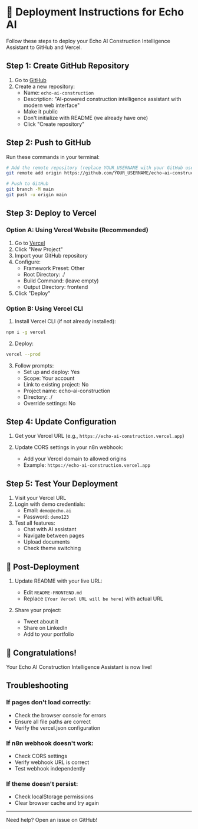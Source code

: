 # 🚀 Deployment Instructions for Echo AI

Follow these steps to deploy your Echo AI Construction Intelligence Assistant to GitHub and Vercel.

## Step 1: Create GitHub Repository

1. Go to [GitHub](https://github.com/new)
2. Create a new repository:
   - Name: `echo-ai-construction`
   - Description: "AI-powered construction intelligence assistant with modern web interface"
   - Make it public
   - Don't initialize with README (we already have one)
   - Click "Create repository"

## Step 2: Push to GitHub

Run these commands in your terminal:

```bash
# Add the remote repository (replace YOUR_USERNAME with your GitHub username)
git remote add origin https://github.com/YOUR_USERNAME/echo-ai-construction.git

# Push to GitHub
git branch -M main
git push -u origin main
```

## Step 3: Deploy to Vercel

### Option A: Using Vercel Website (Recommended)

1. Go to [Vercel](https://vercel.com)
2. Click "New Project"
3. Import your GitHub repository
4. Configure:
   - Framework Preset: Other
   - Root Directory: ./
   - Build Command: (leave empty)
   - Output Directory: frontend
5. Click "Deploy"

### Option B: Using Vercel CLI

1. Install Vercel CLI (if not already installed):
```bash
npm i -g vercel
```

2. Deploy:
```bash
vercel --prod
```

3. Follow prompts:
   - Set up and deploy: Yes
   - Scope: Your account
   - Link to existing project: No
   - Project name: echo-ai-construction
   - Directory: ./
   - Override settings: No

## Step 4: Update Configuration

1. Get your Vercel URL (e.g., `https://echo-ai-construction.vercel.app`)

2. Update CORS settings in your n8n webhook:
   - Add your Vercel domain to allowed origins
   - Example: `https://echo-ai-construction.vercel.app`

## Step 5: Test Your Deployment

1. Visit your Vercel URL
2. Login with demo credentials:
   - Email: `demo@echo.ai`
   - Password: `demo123`
3. Test all features:
   - Chat with AI assistant
   - Navigate between pages
   - Upload documents
   - Check theme switching

## 📝 Post-Deployment

1. Update README with your live URL:
   - Edit `README-FRONTEND.md`
   - Replace `[Your Vercel URL will be here]` with actual URL

2. Share your project:
   - Tweet about it
   - Share on LinkedIn
   - Add to your portfolio

## 🎉 Congratulations!

Your Echo AI Construction Intelligence Assistant is now live!

## Troubleshooting

### If pages don't load correctly:
- Check the browser console for errors
- Ensure all file paths are correct
- Verify the vercel.json configuration

### If n8n webhook doesn't work:
- Check CORS settings
- Verify webhook URL is correct
- Test webhook independently

### If theme doesn't persist:
- Check localStorage permissions
- Clear browser cache and try again

---

Need help? Open an issue on GitHub!
